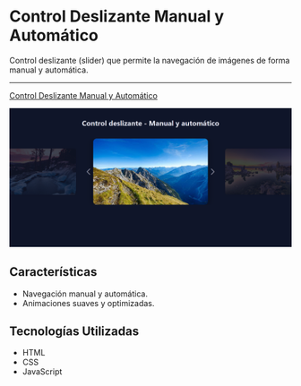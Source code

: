 # Control Deslizante Manual y Automático

Control deslizante (slider) que permite la navegación de imágenes de forma manual y automática.

---
<a href="https://lbrionez.github.io/manual-and-automatic-slider/" target="_blank">Control Deslizante Manual y Automático</a>

![Captura de la Página](public/readme.png "Captura de la Página")

## Características

- Navegación manual y automática.
- Animaciones suaves y optimizadas.

## Tecnologías Utilizadas

- HTML
- CSS
- JavaScript

